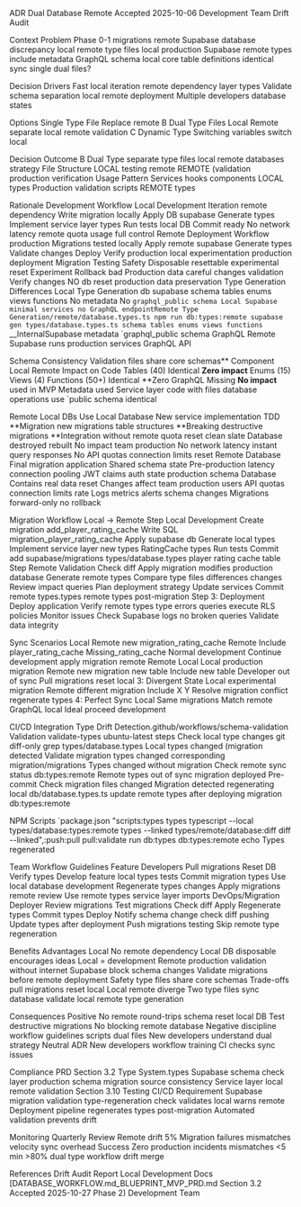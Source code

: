 ADR Dual Database Remote Accepted 2025-10-06 Development Team Drift Audit

Context Problem Phase 0-1 migrations remote Supabase database discrepancy local remote type files local production Supabase remote types include metadata GraphQL schema local core table definitions identical sync single dual files?

Decision Drivers Fast local iteration remote dependency layer types Validate schema separation local remote deployment Multiple developers database states

Options Single Type File Replace remote B Dual Type Files Local Remote separate local remote validation C Dynamic Type Switching variables switch local

Decision Outcome B Dual Type separate type files local remote databases strategy File Structure LOCAL testing remote REMOTE (validation production verification Usage Pattern Services hooks components LOCAL types Production validation scripts REMOTE types

Rationale Development Workflow Local Development Iteration remote dependency Write migration locally Apply DB supabase Generate types Implement service layer types Run tests local DB Commit ready No network latency remote quota usage full control Remote Deployment Workflow production Migrations tested locally Apply remote supabase Generate types Validate changes Deploy Verify production local experimentation production deployment Migration Testing Safety Disposable resettable experimental reset Experiment Rollback bad Production data careful changes validation Verify changes NO db reset production data preservation Type Generation Differences Local Type Generation db supabase schema tables enums views functions No metadata No `graphql_public schema Local Supabase minimal services no GraphQL endpointRemote Type Generation/remote/database.types.ts npm run db:types:remote supabase gen types/database.types.ts schema tables enums views functions `\_\_InternalSupabase metadata `graphql_public schema GraphQL Remote Supabase runs production services GraphQL API

Schema Consistency Validation files share core schemas** Component Local Remote Impact on Code Tables (40) Identical **Zero impact** Enums (15) Views (4) Functions (50+) Identical **Zero GraphQL Missing **No impact** used in MVP Metadata used Service layer code with files database operations use `public schema identical

Remote Local DBs Use Local Database New service implementation TDD **Migration new migrations table structures **Breaking destructive migrations \*\*Integration without remote quota reset clean slate Database destroyed rebuilt No impact team production No network latency instant query responses No API quotas connection limits reset Remote Database Final migration application Shared schema state Pre-production latency connection pooling JWT claims auth state production schema Database Contains real data reset Changes affect team production users API quotas connection limits rate Logs metrics alerts schema changes Migrations forward-only no rollback

Migration Workflow Local → Remote Step Local Development Create migration add_player_rating_cache Write SQL migration_player_rating_cache Apply supabase db Generate local types Implement service layer new types RatingCache types Run tests Commit add supabase/migrations types/database.types player rating cache table Step Remote Validation Check diff Apply migration modifies production database Generate remote types Compare type files differences changes Review impact queries Plan deployment strategy Update services Commit remote types.types remote types post-migration Step 3: Deployment Deploy application Verify remote types type errors queries execute RLS policies Monitor issues Check Supabase logs no broken queries Validate data integrity

Sync Scenarios Local Remote new migration_rating_cache Remote Include player_rating_cache Missing_rating_cache Normal development Continue development apply migration remote Remote Local Local production migration Remote new migration new table Include new table Developer out of sync Pull migrations reset local 3: Divergent State Local experimental migration Remote different migration Include X Y Resolve migration conflict regenerate types 4: Perfect Sync Local Same migrations Match remote GraphQL local Ideal proceed development

CI/CD Integration Type Drift Detection.github/workflows/schema-validation Validation validate-types ubuntu-latest steps Check local type changes git diff-only grep types/database.types Local types changed (migration detected Validate migration types changed corresponding migration/migrations Types changed without migration Check remote sync status db:types:remote Remote types out of sync migration deployed Pre-commit Check migration files changed Migration detected regenerating local db/database.types.ts update remote types after deploying migration db:types:remote

NPM Scripts `package.json "scripts:types types typescript --local types/database:types:remote types --linked types/remote/database:diff diff --linked",:push:pull pull:validate run db:types db:types:remote echo Types regenerated

Team Workflow Guidelines Feature Developers Pull migrations Reset DB Verify types Develop feature local types tests Commit migration types Use local database development Regenerate types changes Apply migrations remote review Use remote types service layer imports DevOps/Migration Deployer Review migrations Test migrations Check diff Apply Regenerate types Commit types Deploy Notify schema change check diff pushing Update types after deployment Push migrations testing Skip remote type regeneration

Benefits Advantages Local No remote dependency Local DB disposable encourages ideas Local = development Remote production validation without internet Supabase block schema changes Validate migrations before remote deployment Safety type files share core schemas Trade-offs pull migrations reset local Local remote diverge Two type files sync database validate local remote type generation

Consequences Positive No remote round-trips schema reset local DB Test destructive migrations No blocking remote database Negative discipline workflow guidelines scripts dual files New developers understand dual strategy Neutral ADR New developers workflow training CI checks sync issues

Compliance PRD Section 3.2 Type System.types Supabase schema check layer production schema migration source consistency Service layer local remote validation Section 3.10 Testing CI/CD Requirement Supabase migration validation type-regeneration check validates local warns remote Deployment pipeline regenerates types post-migration Automated validation prevents drift

Monitoring Quarterly Review Remote drift 5% Migration failures mismatches velocity sync overhead Success Zero production incidents mismatches <5 min >80% dual type workflow drift merge

References Drift Audit Report Local Development Docs [DATABASE_WORKFLOW.md_BLUEPRINT_MVP_PRD.md Section 3.2 Accepted 2025-10-27 Phase 2) Development Team
